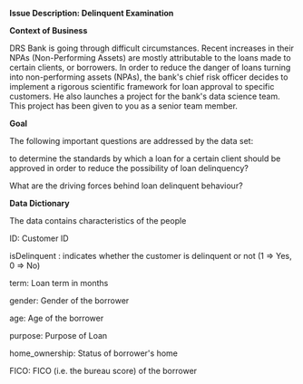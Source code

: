 **Issue Description: Delinquent Examination**

**Context of Business**

DRS Bank is going through difficult circumstances. Recent increases in their NPAs (Non-Performing Assets) are mostly attributable to the loans made to certain clients, or borrowers. In order to reduce the danger of loans turning into non-performing assets (NPAs), the bank's chief risk officer decides to implement a rigorous scientific framework for loan approval to specific customers. He also launches a project for the bank's data science team. This project has been given to you as a senior team member.

**Goal**

The following important questions are addressed by the data set:

to determine the standards by which a loan for a certain client should be approved in order to reduce the possibility of loan delinquency?

What are the driving forces behind loan delinquent behaviour?

**Data Dictionary**

The data contains characteristics of the people

ID: Customer ID

isDelinquent : indicates whether the customer is delinquent or not (1 =\> Yes, 0 =\> No)

term: Loan term in months

gender: Gender of the borrower

age: Age of the borrower

purpose: Purpose of Loan

home\_ownership: Status of borrower's home

FICO: FICO (i.e. the bureau score) of the borrower
